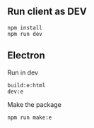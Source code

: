 ## Run client as DEV
```
npm install
npm run dev
```


## Electron
Run in dev
```
build:e:html
dev:e
```
Make the package
```
npm run make:e
```
